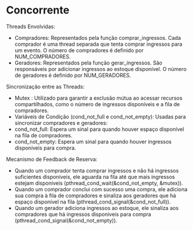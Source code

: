 # Concorrente

Threads Envolvidas:
- Compradores: Representados pela função comprar_ingressos. Cada comprador é uma thread separada que tenta comprar ingressos para um evento. O número de compradores é definido por NUM_COMPRADORES.
- Geradores: Representados pela função gerar_ingressos. São responsáveis por adicionar ingressos ao estoque disponível. O número de geradores é definido por NUM_GERADORES.

Sincronização entre as Threads:
- Mutex : Utilizado para garantir a exclusão mútua ao acessar recursos compartilhados, como o número de ingressos disponíveis e a fila de compradores.
- Variáveis de Condição (cond_not_full e cond_not_empty): Usadas para sincronizar compradores e geradores:
- cond_not_full: Espera um sinal para quando houver espaço disponível na fila de compradores.
- cond_not_empty: Espera um sinal para quando houver ingressos disponíveis para compra.

Mecanismo de Feedback de Reserva:
- Quando um comprador tenta comprar ingressos e não há ingressos suficientes disponíveis, ele aguarda na fila até que mais ingressos estejam disponíveis (pthread_cond_wait(&cond_not_empty, &mutex)).
- Quando um comprador conclui com sucesso uma compra, ele adiciona sua compra à fila de compradores e sinaliza aos geradores que há espaço disponível na fila (pthread_cond_signal(&cond_not_full)).
- Quando um gerador adiciona ingressos ao estoque, ele sinaliza aos compradores que há ingressos disponíveis para compra (pthread_cond_signal(&cond_not_empty)).
